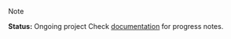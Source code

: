 > [!NOTE]
> __Status:__ Ongoing project
> Check [documentation](https://docs.muhammedshah.com/ZeroToHero/GPT-2/) for progress notes.
